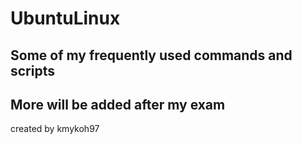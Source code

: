 # UbuntuLinux
## Some of my frequently used commands and scripts

## More will be added after my exam

created by kmykoh97
